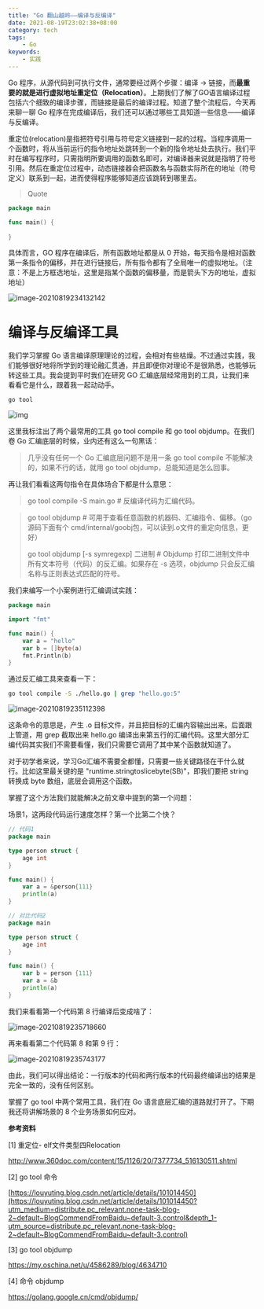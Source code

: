 ```yaml
---
title: "Go 翻山越岭——编译与反编译"
date: 2021-08-19T23:02:38+08:00
category: tech
tags:
    - Go
keywords:
    - 实践
---
```


Go 程序，从源代码到可执行文件，通常要经过两个步骤：编译 → 链接，而**最重要的就是进行虚拟地址重定位（Relocation）**。上期我们了解了GO语言编译过程包括六个细致的编译步骤，而链接是最后的编译过程。知道了整个流程后，今天再来聊一聊 Go 程序在完成编译后，我们还可以通过哪些工具知道一些信息——编译与反编译。



重定位(relocation)是指把符号引用与符号定义链接到一起的过程。当程序调用一个函数时，将从当前运行的指令地址处跳转到一个新的指令地址处去执行。我们平时在编写程序时，只需指明所要调用的函数名即可，对编译器来说就是指明了符号引用。然后在重定位过程中，动态链接器会把函数名与函数实际所在的地址（符号定义）联系到一起，进而使得程序能够知道应该跳转到哪里去。



> Quote

```go
package main

func main() {
    
}
```





具体而言，GO 程序在编译后，所有函数地址都是从 0 开始，每天指令是相对函数第一条指令的偏移，并在进行链接后，所有指令都有了全局唯一的虚拟地址。（注意：不是上方框选地址，这里是指某个函数的偏移量，而是箭头下方的地址，虚拟地址）



![image-20210819234132142](C:\Users\Xfavor\AppData\Roaming\Typora\typora-user-images\image-20210819234132142.png)



# 编译与反编译工具

我们学习掌握 Go 语言编译原理理论的过程，会相对有些枯燥。不过通过实践，我们能够很好地将所学到的理论融汇贯通，并且即便你对理论不是很熟悉，也能够玩转这些工具。我会提到平时我们在研究 GO 汇编底层经常用到的工具，让我们来看看它是什么，跟着我一起动动手。

```bash
go tool
```

![img](C:\Users\Xfavor\AppData\Local\YNote\data\weixinobU7VjplR8GhsqZn6qPSNHGlLvOg\bf1978b1b2864b888597f55ca77551b3\clipboard.png)

这里我标注出了两个最常用的工具 go tool compile 和 go tool objdump。在我们卷 Go 汇编底层的时候，业内还有这么一句黑话：

> 几乎没有任何一个 Go 汇编底层问题不是用一条 go tool compile 不能解决的，如果不行的话，就用 go tool objdump，总能知道是怎么回事。

再让我们看看这两句指令在具体场合下都是什么意思：

> go tool compile -S main.go  # 反编译代码为汇编代码。

> go tool objdump # 可用于查看任意函数的机器码、汇编指令、偏移。（go 源码下面有个 cmd/internal/goobj包，可以读到.o文件的重定向信息，更好）
>
>  
>
> go tool objdump [-s symregexp] 二进制 # Objdump 打印二进制文件中所有文本符号（代码）的反汇编。如果存在 -s 选项，objdump 只会反汇编名称与正则表达式匹配的符号。



我们来编写一个小案例进行汇编调试实践：

```go
package main

import "fmt"

func main() {
    var a = "hello"
    var b = []byte(a)
    fmt.Println(b)
}
```



通过反汇编工具来查看一下：

```bash
go tool compile -S ./hello.go | grep "hello.go:5"
```

![image-20210819235112398](C:\Users\Xfavor\AppData\Roaming\Typora\typora-user-images\image-20210819235112398.png)

这条命令的意思是，产生 .o 目标文件，并且把目标的汇编内容输出出来。后面跟上管道，用 grep 截取出来 hello.go 编译出来第五行的汇编代码。这里大部分汇编代码其实我们不需要看懂，我们只需要它调用了其中某个函数就知道了。



对于初学者来说，学习Go汇编不需要全都懂，只需要一些关键路径在干什么就行。比如这里最关键的是 "runtime.stringtoslicebyte(SB)"，即我们要把 string 转换成 byte 数组，底层会调用这个函数。



掌握了这个方法我们就能解决之前文章中提到的第一个问题：

场景1，这两段代码运行速度怎样？第一个比第二个快？

```go
// 代码1
package main

type person struct {
    age int
}

func main() {
    var a = &person{111}
    println(a)
}
```

```go
// 对比代码2
package main

type person struct {
    age int
}

func main() {
    var b = person {111}
    var a = &b
    println(a)
}
```



我们来看看第一个代码第 8 行编译后变成啥了：

![image-20210819235718660](C:\Users\Xfavor\AppData\Roaming\Typora\typora-user-images\image-20210819235718660.png)



再来看看第二个代码第 8 和第 9 行：

![image-20210819235743177](C:\Users\Xfavor\AppData\Roaming\Typora\typora-user-images\image-20210819235743177.png)



由此，我们可以得出结论：一行版本的代码和两行版本的代码最终编译出的结果是完全一致的，没有任何区别。



掌握了 go tool 中两个常用工具，我们在 Go 语言底层汇编的道路就打开了。下期我还将讲解场景的 8 个业务场景如何应对。



__参考资料__

[1] 重定位- elf文件类型四Relocation

http://www.360doc.com/content/15/1126/20/7377734_516130511.shtml

[2] go tool 命令

[https://louyuting.blog.csdn.net/article/details/101014450](https://louyuting.blog.csdn.net/article/details/101014450?utm_medium=distribute.pc_relevant.none-task-blog-2~default~BlogCommendFromBaidu~default-3.control&depth_1-utm_source=distribute.pc_relevant.none-task-blog-2~default~BlogCommendFromBaidu~default-3.control)

[3] go tool objdump

https://my.oschina.net/u/4586289/blog/4634710

[4] 命令 objdump

https://golang.google.cn/cmd/objdump/
